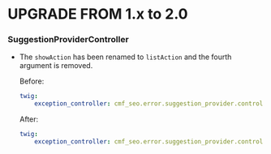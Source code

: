 UPGRADE FROM 1.x to 2.0
=======================

### SuggestionProviderController

 * The `showAction` has been renamed to `listAction` and the fourth argument is removed.

   Before:

   ```yaml
   twig:
       exception_controller: cmf_seo.error.suggestion_provider.controller:showAction
   ```

   After:

   ```yaml
   twig:
       exception_controller: cmf_seo.error.suggestion_provider.controller:listAction
   ```
